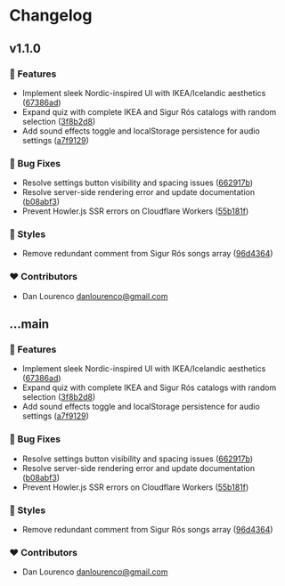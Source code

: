 # Changelog


## v1.1.0


### 🚀 Features

- Implement sleek Nordic-inspired UI with IKEA/Icelandic aesthetics ([67386ad](https://github.com/ikea-or-sigur-ros/commit/67386ad))
- Expand quiz with complete IKEA and Sigur Rós catalogs with random selection ([3f8b2d8](https://github.com/ikea-or-sigur-ros/commit/3f8b2d8))
- Add sound effects toggle and localStorage persistence for audio settings ([a7f9129](https://github.com/ikea-or-sigur-ros/commit/a7f9129))

### 🐛 Bug Fixes

- Resolve settings button visibility and spacing issues ([662917b](https://github.com/ikea-or-sigur-ros/commit/662917b))
- Resolve server-side rendering error and update documentation ([b08abf3](https://github.com/ikea-or-sigur-ros/commit/b08abf3))
- Prevent Howler.js SSR errors on Cloudflare Workers ([55b181f](https://github.com/ikea-or-sigur-ros/commit/55b181f))

### 🎨 Styles

- Remove redundant comment from Sigur Rós songs array ([96d4364](https://github.com/ikea-or-sigur-ros/commit/96d4364))

### ❤️ Contributors

- Dan Lourenco <danlourenco@gmail.com>

## ...main


### 🚀 Features

- Implement sleek Nordic-inspired UI with IKEA/Icelandic aesthetics ([67386ad](https://github.com/ikea-or-sigur-ros/commit/67386ad))
- Expand quiz with complete IKEA and Sigur Rós catalogs with random selection ([3f8b2d8](https://github.com/ikea-or-sigur-ros/commit/3f8b2d8))
- Add sound effects toggle and localStorage persistence for audio settings ([a7f9129](https://github.com/ikea-or-sigur-ros/commit/a7f9129))

### 🐛 Bug Fixes

- Resolve settings button visibility and spacing issues ([662917b](https://github.com/ikea-or-sigur-ros/commit/662917b))
- Resolve server-side rendering error and update documentation ([b08abf3](https://github.com/ikea-or-sigur-ros/commit/b08abf3))
- Prevent Howler.js SSR errors on Cloudflare Workers ([55b181f](https://github.com/ikea-or-sigur-ros/commit/55b181f))

### 🎨 Styles

- Remove redundant comment from Sigur Rós songs array ([96d4364](https://github.com/ikea-or-sigur-ros/commit/96d4364))

### ❤️ Contributors

- Dan Lourenco <danlourenco@gmail.com>

